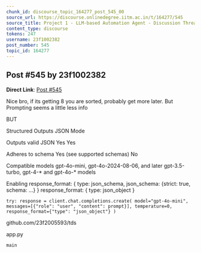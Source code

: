```yaml
---
chunk_id: discourse_topic_164277_post_545_00
source_url: https://discourse.onlinedegree.iitm.ac.in/t/164277/545
source_title: Project 1 - LLM-based Automation Agent - Discussion Thread [TDS Jan 2025]
content_type: discourse
tokens: 247
username: 23f1002382
post_number: 545
topic_id: 164277
---
```


## Post #545 by 23f1002382

**Direct Link**: [Post #545](https://discourse.onlinedegree.iitm.ac.in/t/164277/545)

Nice bro, if its getting 8 you are sorted, probably get more later. But Prompting seems a little less info

BUT

Structured Outputs
JSON Mode

Outputs valid JSON
Yes
Yes

Adheres to schema
Yes (see supported schemas)
No

Compatible models
gpt-4o-mini, gpt-4o-2024-08-06, and later
gpt-3.5-turbo, gpt-4-* and gpt-4o-* models

Enabling
response_format: { type: json_schema, json_schema: {strict: true, schema: …} }
response_format: { type: json_object }

` try:
 response = client.chat.completions.create(
 model="gpt-4o-mini",
 messages=[{"role": "user", "content": prompt}],
 temperature=0,
 response_format={"type": "json_object"}
 )
`

github.com/23f2005593/tds

app.py

`main`
